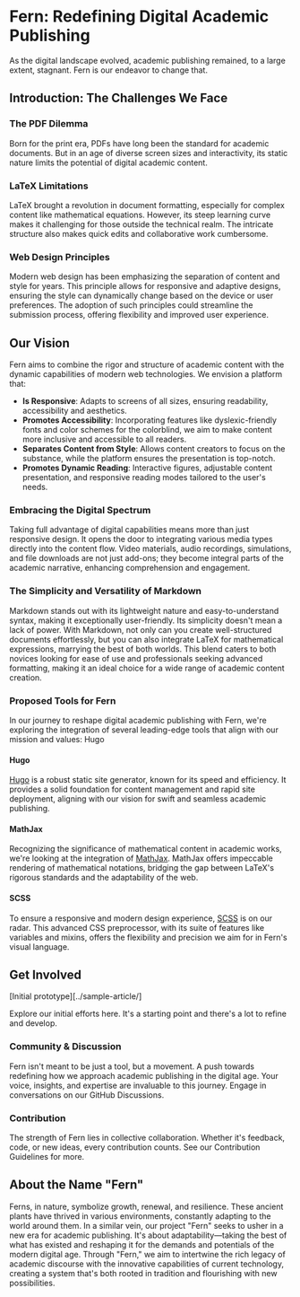 # Fern: Redefining Digital Academic Publishing

As the digital landscape evolved, academic publishing remained, to a large extent, stagnant. Fern is our endeavor to change that.

## Introduction: The Challenges We Face

### The PDF Dilemma
Born for the print era, PDFs have long been the standard for academic documents. But in an age of diverse screen sizes and interactivity, its static nature limits the potential of digital academic content.

### LaTeX Limitations
LaTeX brought a revolution in document formatting, especially for complex content like mathematical equations. However, its steep learning curve makes it challenging for those outside the technical realm. The intricate structure also makes quick edits and collaborative work cumbersome.

### Web Design Principles
Modern web design has been emphasizing the separation of content and style for years. This principle allows for responsive and adaptive designs, ensuring the style can dynamically change based on the device or user preferences. The adoption of such principles could streamline the submission process, offering flexibility and improved user experience.

## Our Vision
Fern aims to combine the rigor and structure of academic content with the dynamic capabilities of modern web technologies. We envision a platform that:

- **Is Responsive**: Adapts to screens of all sizes, ensuring readability, accessibility and aesthetics.
- **Promotes Accessibility**: Incorporating features like dyslexic-friendly fonts and color schemes for the colorblind, we aim to make content more inclusive and accessible to all readers.
- **Separates Content from Style**: Allows content creators to focus on the substance, while the platform ensures the presentation is top-notch.
- **Promotes Dynamic Reading**: Interactive figures, adjustable content presentation, and responsive reading modes tailored to the user's needs.

### Embracing the Digital Spectrum
Taking full advantage of digital capabilities means more than just responsive design. It opens the door to integrating various media types directly into the content flow. Video materials, audio recordings, simulations, and file downloads are not just add-ons; they become integral parts of the academic narrative, enhancing comprehension and engagement.

### The Simplicity and Versatility of Markdown
Markdown stands out with its lightweight nature and easy-to-understand syntax, making it exceptionally user-friendly. Its simplicity doesn't mean a lack of power. With Markdown, not only can you create well-structured documents effortlessly, but you can also integrate LaTeX for mathematical expressions, marrying the best of both worlds. This blend caters to both novices looking for ease of use and professionals seeking advanced formatting, making it an ideal choice for a wide range of academic content creation.

### Proposed Tools for Fern

In our journey to reshape digital academic publishing with Fern, we're exploring the integration of several leading-edge tools that align with our mission and values:
Hugo

#### Hugo
[Hugo](https://gohugo.io/) is a robust static site generator, known for its speed and efficiency. It provides a solid foundation for content management and rapid site deployment, aligning with our vision for swift and seamless academic publishing.

#### MathJax
Recognizing the significance of mathematical content in academic works, we're looking at the integration of [MathJax](https://www.mathjax.org/). MathJax offers impeccable rendering of mathematical notations, bridging the gap between LaTeX's rigorous standards and the adaptability of the web.

#### SCSS
To ensure a responsive and modern design experience, [SCSS](https://sass-lang.com/) is on our radar. This advanced CSS preprocessor, with its suite of features like variables and mixins, offers the flexibility and precision we aim for in Fern's visual language.

## Get Involved
[Initial prototype][../sample-article/]

Explore our initial efforts here. It's a starting point and there's a lot to refine and develop.

### Community & Discussion
Fern isn't meant to be just a tool, but a movement. A push towards redefining how we approach academic publishing in the digital age. Your voice, insights, and expertise are invaluable to this journey. Engage in conversations on our GitHub Discussions.

### Contribution
The strength of Fern lies in collective collaboration. Whether it's feedback, code, or new ideas, every contribution counts. See our Contribution Guidelines for more.

## About the Name "Fern"

Ferns, in nature, symbolize growth, renewal, and resilience. These ancient plants have thrived in various environments, constantly adapting to the world around them. In a similar vein, our project "Fern" seeks to usher in a new era for academic publishing. It's about adaptability—taking the best of what has existed and reshaping it for the demands and potentials of the modern digital age. Through "Fern," we aim to intertwine the rich legacy of academic discourse with the innovative capabilities of current technology, creating a system that's both rooted in tradition and flourishing with new possibilities.